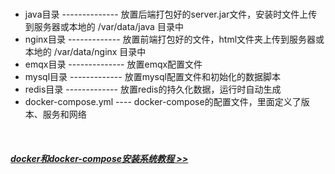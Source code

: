 <br />

- java目录 -------------- 放置后端打包好的server.jar文件，安装时文件上传到服务器或本地的 /var/data/java 目录中
- nginx目录 ------------- 放置前端打包好的文件，html文件夹上传到服务器或本地的 /var/data/nginx 目录中
- emqx目录 -------------- 放置emqx配置文件
- mysql目录 ------------- 放置mysql配置文件和初始化的数据脚本
- redis目录 ------------- 放置redis的持久化数据，运行时自动生成
- docker-compose.yml ---- docker-compose的配置文件，里面定义了版本、服务和网络

<br />

##### [docker和docker-compose安装系统教程 >> ](https://wumei.live/doc/pages/docker)